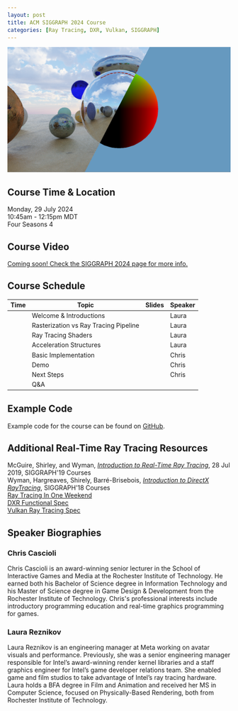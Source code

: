 ```yaml
---
layout: post
title: ACM SIGGRAPH 2024 Course
categories: [Ray Tracing, DXR, Vulkan, SIGGRAPH]
---
```


![course example image of ray traced spheres](/images/image5.png "Logo Title Text 1")
## Course Time & Location
Monday, 29 July 2024\
10:45am - 12:15pm MDT\
Four Seasons 4

## Course Video
[Coming soon! Check the SIGGRAPH 2024 page for more info.](https://s2024.conference-program.org/presentation/?id=gensub_367&sess=sess156)

## Course Schedule
| Time | Topic | Slides | Speaker
|--|--|--|--|
|  | Welcome & Introductions |   | Laura
|  | Rasterization vs Ray Tracing Pipeline |   | Laura
|  | Ray Tracing Shaders |   | Laura
|  | Acceleration Structures |   | Laura
|  | Basic Implementation |   | Chris
|  | Demo |   | Chris
|  | Next Steps |   | Chris
|  | Q&A |   | 

## Example Code
Example code for the course can be found on [GitHub](https://github.com/vixorien/IntroductionToRealTimeRayTracing).

## Additional Real-Time Ray Tracing Resources
McGuire, Shirley, and Wyman, [_Introduction to Real-Time Ray Tracing_](https://rtintro.realtimerendering.com/), 28 Jul 2019, SIGGRAPH'19 Courses\
 Wyman, Hargreaves, Shirely, Barré-Brisebois, [_Introduction to DirectX RayTracing_](https://intro-to-dxr.cwyman.org/), SIGGRAPH'18 Courses\
 [Ray Tracing In One Weekend](https://raytracing.github.io/books/RayTracingInOneWeekend.html)\
 [DXR Functional Spec](https://microsoft.github.io/DirectX-Specs/d3d/Raytracing.html)\
 [Vulkan Ray Tracing Spec](https://docs.vulkan.org/spec/latest/chapters/raytracing.html)

## Speaker Biographies
### Chris Cascioli
Chris Cascioli is an award-winning senior lecturer in the School of Interactive Games and Media at the Rochester Institute of Technology.  He earned both his Bachelor of Science degree in Information Technology and his Master of Science degree in Game Design & Development from the Rochester Institute of Technology.  Chris's professional interests include introductory programming education and real-time graphics programming for games.

### Laura Reznikov
Laura Reznikov is an engineering manager at Meta working on avatar visuals and performance. Previously, she was a senior engineering manager responsible for Intel’s award-winning render kernel libraries and a staff graphics engineer for Intel’s game developer relations team. She enabled game and film studios to take advantage of Intel’s ray tracing hardware. Laura holds a BFA degree in Film and Animation and received her MS in Computer Science, focused on Physically-Based Rendering, both from Rochester Institute of Technology.


<!--more-->


